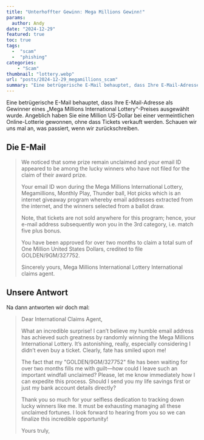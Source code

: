 ```yaml
---
title: "Unterhoffter Gewinn: Mega Millions Gewinn!"
params:
  author: Andy
date: "2024-12-29"
featured: true
toc: true
tags: 
  -  "scam"
  -  "phishing"
categories:
    - "Scam"
thumbnail: "lottery.webp"
url: "posts/2024-12-29_megamillions_scam"
summary: "Eine betrügerische E-Mail behauptet, dass Ihre E-Mail-Adresse als Gewinner eines „Mega Millions International Lottery“-Preises ausgewählt wurde. Angeblich haben Sie eine Million US-Dollar bei einer vermeintlichen Online-Lotterie gewonnen, ohne dass Tickets verkauft werden. Schauen wir uns mal an, was passiert, wenn wir zurückschreiben."
---
```


Eine betrügerische E-Mail behauptet, dass Ihre E-Mail-Adresse als Gewinner eines „Mega Millions International Lottery“-Preises ausgewählt wurde. Angeblich haben Sie eine Million US-Dollar bei einer vermeintlichen Online-Lotterie gewonnen, ohne dass Tickets verkauft werden. Schauen wir uns mal an, was passiert, wenn wir zurückschreiben.

## Die E-Mail

>  We noticed that some prize remain unclaimed and your email ID appeared to be among the lucky winners who have not filed for the claim of their award prize.
>  
> Your email ID  won during the Mega Millions International Lottery, Megamillions, Monthly Play, Thunder ball, Hot picks which is an internet giveaway program whereby email addresses extracted from the internet, and the winners selected from a ballot draw.
>  
> Note, that tickets are not sold anywhere for this program; hence, your e-mail address subsequently won you in the 3rd category, i.e. match five plus bonus.
>  
> You have been approved for over two months to claim a total sum of One Million United States Dollars, credited to file GOLDEN/9GM/327752.
>  
>  
> Sincerely yours,
> Mega Millions International Lottery
> International claims agent.

## Unsere Antwort

Na dann antworten wir doch mal:

> Dear International Claims Agent,
> 
> What an incredible surprise! I can’t believe my humble email address has achieved such greatness by randomly winning the Mega Millions International Lottery. It’s astonishing, really, especially considering I didn’t even buy a ticket. Clearly, fate has smiled upon me!
> 
> The fact that my "GOLDEN/9GM/327752" file has been waiting for over two months fills me with guilt—how could I leave such an important windfall unclaimed? Please, let me know immediately how I can expedite this process. Should I send you my life savings first or just my bank account details directly?
> 
> Thank you so much for your selfless dedication to tracking down lucky winners like me. It must be exhausting managing all these unclaimed fortunes. I look forward to hearing from you so we can finalize this incredible opportunity!
> 
> Yours truly,

